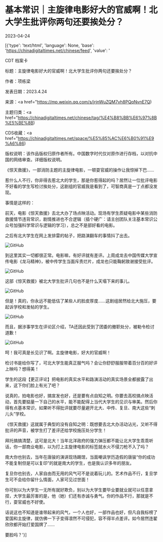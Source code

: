 # 基本常识｜主旋律电影好大的官威啊！北大学生批评你两句还要挨处分？

2023-04-24

[{'type': 'text/html', 'language': None, 'base': 'https://chinadigitaltimes.net/chinese/feed', 'value': '

CDT 档案卡

标题：主旋律电影好大的官威啊！北大学生批评你两句还要挨处分？

作者：项栋梁

发表日期：2023.4.24

来源：<a href="https://mp.weixin.qq.com/s/jrjnWuZQM7vh8PQqNvnE7Q)

主题归类：<a href="https://chinadigitaltimes.net/chinese/tag/%E4%B8%BB%E6%97%8B%E5%BE%8B)

CDS收藏：<a href="https://chinadigitaltimes.net/space/%E5%85%AC%E6%B0%91%E9%A6%86)

版权说明：该作品版权归原作者所有。中国数字时代仅对原作进行存档，以对抗中国的网络审查。详细版权说明。





《惊天救援》，一部消防主题的主旋律电影，一顿耍官威的操作让我惊掉下巴……

惹什么人不行，你非得去惹北大的学生，那是你惹得起的吗？居然让一位批评电影不好看的学生写检讨挨处分，这剧组的官威我是看到了，可智商真是一丁点都没发现。

事情是这样的：

前天，电影《惊天救援》去北大办了场点映活动。现场有学生质疑电影中某些消防救援情节违背常识，剧情推进也不合逻辑（插个硬广：请主创团队关注基本常识公众号加强科学常识与逻辑的学习），总之不是部好看的电影。

之后有北大学生在网上发排雷的帖子，把路演翻车的事情抖了出去。

![GitHub](https://chinadigitaltimes.net/chinese/files/2023/04/post-695269-6446a654b1dcf.)

到这里其实一切都很正常。电影嘛，有好评就有差评。上周成龙去中国传媒大学宣传电影《龙马精神》，被中传学生当面斥责烂片，成龙也只能鞠躬致谢接受批评。

![GitHub](https://chinadigitaltimes.net/chinese/files/2023/04/post-695269-6446a65716c5f.)

这部《惊天救援》被北大学生批评几句也不是什么天塌下来的事儿。

![GitHub](https://chinadigitaltimes.net/chinese/files/2023/04/post-695269-6446a659249d4.)

但是！真的，你永远不能低估了某些人的脸皮厚度……这剧组居然给北大施压，要起诉学校和发帖的学生。

![GitHub](https://chinadigitaltimes.net/chinese/files/2023/04/post-695269-6446a65b6637e.)

而且，据涉事学生在评论区介绍，TA还因此受到了团委的撤职处分，被勒令检讨道歉！

![GitHub](https://chinadigitaltimes.net/chinese/files/2023/04/post-695269-6446a65dcbe4b.)

呵！我可真是长见识了啊。主旋律电影，好大的官威啊！

检讨书是给你写了，可北大学生能真正服气吗？会让你舒舒服服带着百分百的好评上映吗？想得美！

学生的这段【更正评论】把电影的真实水平和路演活动的真实场景全都披露了出来，这下你们脸上有光了吧？

说真的，拍电影也好，搞宣发也好，还是要有点自知之明。你要去高校搞点映活动，首先要掂量一下自己的水平，能不能配得上当代大学生的见识与审美。然后你得有点基本常识，如果听不得批评就要尽量避开北大、中传、复旦、南大这些“刺儿头”学校。

《惊天救援》这就属于典型的没有自知之明：既想要去北大办活动沾光，又听不得批评的声音，被学生打了差评还给学校施压处分学生！

拜托搞搞清楚，这可是北大！当年北洋政府的强力弹压都不能让北大学生乖乖听话，你一部商业电影，以为打上主旋律电影的标签就水火不侵刀枪不入了吗？

南大你也别去，当年在唐骏的演讲现场踢馆，当面嘲讽学历造假的唐骏“你的成功不能复制但是可以复印”的就是南大的学生，也是我认识多年的朋友。

复旦你也别去，人家自由而无用的风气可不是说着玩儿的。艺术作品不行，复旦学生可不会给你留什么情面，人家可见过世面！

你可别以为大学生一无所有就好欺负，别以为大学生要毕业要就业就可以任意拿捏，大学生最厉害的是，他（她）们还有赤诚与勇气。你的作品不行，那就是不行，耍官威也不好使。

话说这也不知道是谁带起来的风气，一个人也好，一部作品也好，但凡自我标榜了爱国和主旋律，就仿佛一下子变得凛然不可侵犯，容不得半点差评。如今居然连翟欣欣都开始打爱国牌了……

要脸吗？'}]